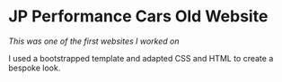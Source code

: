 # JP Performance Cars Old Website
*This was one of the first websites I worked on*

I used a bootstrapped template and adapted CSS and HTML to create a bespoke look.
